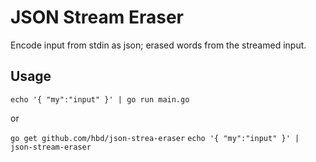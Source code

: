 # JSON Stream Eraser

Encode input from stdin as json; erased words from the streamed input.

## Usage

`echo '{ "my":"input" }' | go run main.go`

or

`go get github.com/hbd/json-strea-eraser`
`echo '{ "my":"input" }' | json-stream-eraser`
